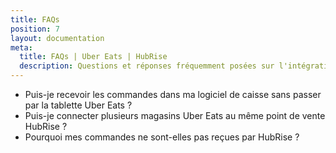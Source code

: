 ```yaml
---
title: FAQs
position: 7
layout: documentation
meta:
  title: FAQs | Uber Eats | HubRise
  description: Questions et réponses fréquemment posées sur l'intégration de Uber Eats avec HubRise.
---
```


- <Link to="/apps/uber-eats/faqs/recevoir-commandes-sans-tablette/">Puis-je recevoir les commandes dans ma logiciel de caisse sans passer par la tablette Uber Eats&nbsp;?</Link>
- <Link to="/apps/uber-eats/faqs/connecter-plusieurs-restaurants-uber-eats/">Puis-je connecter plusieurs magasins Uber Eats au même point de vente HubRise&nbsp;?</Link>
- <Link to="/apps/uber-eats/faqs/commandes-non-recues/">Pourquoi mes commandes ne sont-elles pas reçues par HubRise&nbsp;?</Link>
